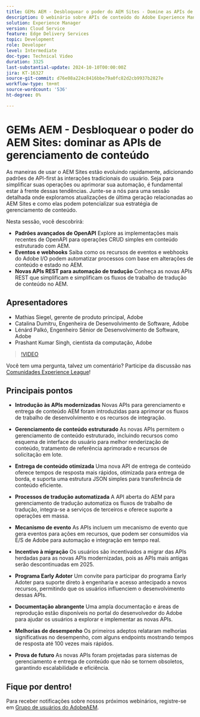 ```yaml
---
title: GEMs AEM - Desbloquear o poder do AEM Sites - Domine as APIs de gerenciamento de conteúdo
description: O webinário sobre APIs de conteúdo do Adobe Experience Manager (AEM) introduziu APIs novas e modernizadas para melhorar o gerenciamento e o delivery de conteúdo. ​Os principais palestrantes, incluindo Matthias, Catalina, Leonard e Prashant, apresentaram os recursos dessas APIs, como gerenciamento de conteúdo estruturado, entrega de conteúdo otimizado e processos de tradução automatizada. ​Os destaques incluíram o novo recurso de esquema de interface do usuário, tratamento de referência aprimorado, recursos de solicitação de lote e uma API de entrega de conteúdo mais rápida. ​Os participantes foram incentivados a explorar essas APIs por meio da documentação direta do desenvolvedor do Adobe e a participar do programa de adoção antecipada para obter acesso antecipado e suporte à engenharia.
solution: Experience Manager
version: Cloud Service
feature: Edge Delivery Services
topic: Development
role: Developer
level: Intermediate
doc-type: Technical Video
duration: 3325
last-substantial-update: 2024-10-10T00:00:00Z
jira: KT-16327
source-git-commit: d76e08a224c8416bbe79a0fc82d2cb9937b2827e
workflow-type: tm+mt
source-wordcount: '536'
ht-degree: 0%

---
```



# GEMs AEM - Desbloquear o poder do AEM Sites: dominar as APIs de gerenciamento de conteúdo

As maneiras de usar o AEM Sites estão evoluindo rapidamente, adicionando padrões de API-first às interações tradicionais do usuário. Seja para simplificar suas operações ou aprimorar sua automação, é fundamental estar à frente dessas tendências. Junte-se a nós para uma sessão detalhada onde exploramos atualizações de última geração relacionadas ao AEM Sites e como elas podem potencializar sua estratégia de gerenciamento de conteúdo.

Nesta sessão, você descobrirá:
* **Padrões avançados de OpenAPI** Explore as implementações mais recentes de OpenAPI para operações CRUD simples em conteúdo estruturado com AEM.
* **Eventos e webhooks** Saiba como os recursos de eventos e webhooks do Adobe I/O podem automatizar processos com base em alterações de conteúdo e estado no AEM.
* **Novas APIs REST para automação de tradução** Conheça as novas APIs REST que simplificam e simplificam os fluxos de trabalho de tradução de conteúdo no AEM.

## Apresentadores

* Mathias Siegel, gerente de produto principal, Adobe
* Catalina Dumitru, Engenheira de Desenvolvimento de Software, Adobe
* Lénárd Palkó, Engenheiro Sênior de Desenvolvimento de Software, Adobe
* Prashant Kumar Singh, cientista da computação, Adobe

>[!VIDEO](https://video.tv.adobe.com/v/3435036/?learn=on)

Você tem uma pergunta, talvez um comentário?  Participe da discussão nas [Comunidades Experience League](https://adobe.ly/4e34grR)!

## Principais pontos

* **Introdução às APIs modernizadas** Novas APIs para gerenciamento e entrega de conteúdo AEM foram introduzidas para aprimorar os fluxos de trabalho de desenvolvimento e os recursos de integração.

* **Gerenciamento de conteúdo estruturado** As novas APIs permitem o gerenciamento de conteúdo estruturado, incluindo recursos como esquema de interface do usuário para melhor renderização de conteúdo, tratamento de referência aprimorado e recursos de solicitação em lote.

* **Entrega de conteúdo otimizada** Uma nova API de entrega de conteúdo oferece tempos de resposta mais rápidos, otimizada para entrega de borda, e suporta uma estrutura JSON simples para transferência de conteúdo eficiente.

* **Processos de tradução automatizada** A API aberta do AEM para gerenciamento de tradução automatiza os fluxos de trabalho de tradução, integra-se a serviços de terceiros e oferece suporte a operações em massa.

* **Mecanismo de evento** As APIs incluem um mecanismo de evento que gera eventos para ações em recursos, que podem ser consumidos via E/S de Adobe para automação e integração em tempo real.

* **Incentivo à migração** Os usuários são incentivados a migrar das APIs herdadas para as novas APIs modernizadas, pois as APIs mais antigas serão descontinuadas em 2025.

* **Programa Early Adoter** Um convite para participar do programa Early Adoter para suporte direto à engenharia e acesso antecipado a novos recursos, permitindo que os usuários influenciem o desenvolvimento dessas APIs.

* **Documentação abrangente** Uma ampla documentação e áreas de reprodução estão disponíveis no portal do desenvolvedor do Adobe para ajudar os usuários a explorar e implementar as novas APIs.

* **Melhorias de desempenho** Os primeiros adeptos relataram melhorias significativas no desempenho, com alguns endpoints mostrando tempos de resposta até 100 vezes mais rápidos.

* **Prova de futuro** As novas APIs foram projetadas para sistemas de gerenciamento e entrega de conteúdo que não se tornem obsoletos, garantindo escalabilidade e eficiência.

## Fique por dentro!

Para receber notificações sobre nossos próximos webinários, registre-se em [Grupo de usuários do AdobeAEM](https://aem-augs.adobe.com/).
